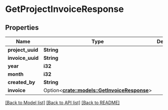 # GetProjectInvoiceResponse

## Properties

Name | Type | Description | Notes
------------ | ------------- | ------------- | -------------
**project_uuid** | **String** |  | 
**invoice_uuid** | **String** |  | 
**year** | **i32** |  | 
**month** | **i32** |  | 
**created_by** | **String** |  | 
**invoice** | Option<[**crate::models::GetInvoiceResponse**](GetInvoiceResponse.md)> |  | [optional]

[[Back to Model list]](../README.md#documentation-for-models) [[Back to API list]](../README.md#documentation-for-api-endpoints) [[Back to README]](../README.md)


